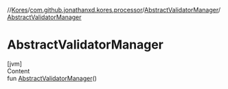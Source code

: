 //[Kores](../../index.md)/[com.github.jonathanxd.kores.processor](../index.md)/[AbstractValidatorManager](index.md)/[AbstractValidatorManager](-abstract-validator-manager.md)



# AbstractValidatorManager  
[jvm]  
Content  
fun [AbstractValidatorManager](-abstract-validator-manager.md)()  




